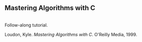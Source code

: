 ## Mastering Algorithms with C

<br/>Follow-along tutorial.<br/>


Loudon, Kyle. _Mastering Algorithms with C_. O'Reilly Media, 1999.